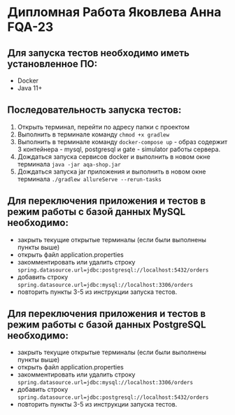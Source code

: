 # Дипломная Работа Яковлева Анна FQA-23

## Для запуска тестов необходимо иметь установленное ПО:
* Docker
* Java 11+
  
## Последовательность запуска тестов:
1. Открыть терминал, перейти по адресу папки с проектом
2. Выполнить в терминале команду `chmod +x gradlew`
3. Выполнить в терминале команду `docker-compose up` - образ содержит 3 контейнера - mysql, postgresql и gate - simulator работы сервера.
4. Дождаться запуска сервисов docker и выполнить в новом окне терминала `java -jar aqa-shop.jar`
5. Дождаться запуска jar приложения и выполнить в новом окне терминала `./gradlew allureServe --rerun-tasks`

## Для переключения приложения и тестов в режим работы с базой данных MySQL необходимо:
* закрыть текущие открытые терминалы (если были выполнены пункты выше) 
* открыть файл application.properties 
* закомментировать или удалить строку `spring.datasource.url=jdbc:postgresql://localhost:5432/orders` 
* добавить строку `spring.datasource.url=jdbc:mysql://localhost:3306/orders`
* повторить пункты 3-5 из инструкции запуска тестов.

## Для переключения приложения и тестов в режим работы с базой данных PostgreSQL необходимо:
* закрыть текущие открытые терминалы (если были выполнены пункты выше) 
* открыть файл application.properties 
* закомментировать или удалить строку `spring.datasource.url=jdbc:mysql://localhost:3306/orders` 
* добавить строку `spring.datasource.url=jdbc:postgresql://localhost:5432/orders`
* повторить пункты 3-5 из инструкции запуска тестов.
